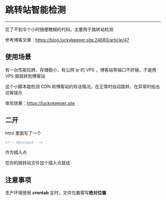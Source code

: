 # 跳转站智能检测

------

花了不到半个小时随便瞎糊的代码，主要用于跳转站检测

参考博客文章：https://blog.luckykeeper.site:24680/article/47

## 使用场景

有一台性能拉跨，存储极小，有公网 ip 的 VPS ，博客站带端口不好输，于是用 VPS 做跳转到博客站

这个小脚本能检测 CDN 和博客站的存活情况，在正常时自动跳转，在异常时给出访客提示

体验效果：https://luckykeeper.site

## 二开

html 里面写了一个 

```html
<!-- devinput -->
```

作为插入点

在你的跳转站文件加个插入点就成

## 注意事项

生产环境使用 **crontab** 定时，文件位置需写**绝对位置**